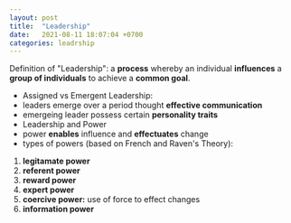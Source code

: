 ```yaml
---
layout: post
title:  "Leadership"
date:   2021-08-11 18:07:04 +0700
categories: leadrship
---
```

Definition of "Leadership": a **process** whereby an individual **influences** a **group of individuals** to achieve a **common goal**.
- Assigned vs Emergent Leadership:
- leaders emerge over a period thought **effective communication**
- emergeing leader possess certain **personality traits**
- Leadership and Power
- power **enables** influence and **effectuates** change
- types of powers (based on French and Raven's Theory):
1. **legitamate power**
2. **referent power**
3. **reward power**
4. **expert power**
5. **coercive power:** use of force to effect changes
6. **information power**